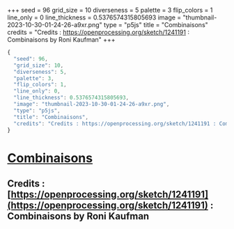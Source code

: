 +++
seed = 96
grid_size = 10
diverseness = 5
palette = 3
flip_colors = 1
line_only = 0
line_thickness = 0.5376574315805693
image = "thumbnail-2023-10-30-01-24-26-a9xr.png"
type = "p5js"
title = "Combinaisons"
credits = "Credits : https://openprocessing.org/sketch/1241191 : Combinaisons by Roni Kaufman"
+++




~~~javascript
{
  "seed": 96,
  "grid_size": 10,
  "diverseness": 5,
  "palette": 3,
  "flip_colors": 1,
  "line_only": 0,
  "line_thickness": 0.5376574315805693,
  "image": "thumbnail-2023-10-30-01-24-26-a9xr.png",
  "type": "p5js",
  "title": "Combinaisons",
  "credits": "Credits : https://openprocessing.org/sketch/1241191 : Combinaisons by Roni Kaufman"
}
~~~



# [Combinaisons](https://openprocessing.org/sketch/2065396)

## Credits : [https://openprocessing.org/sketch/1241191](https://openprocessing.org/sketch/1241191) : Combinaisons by Roni Kaufman 

